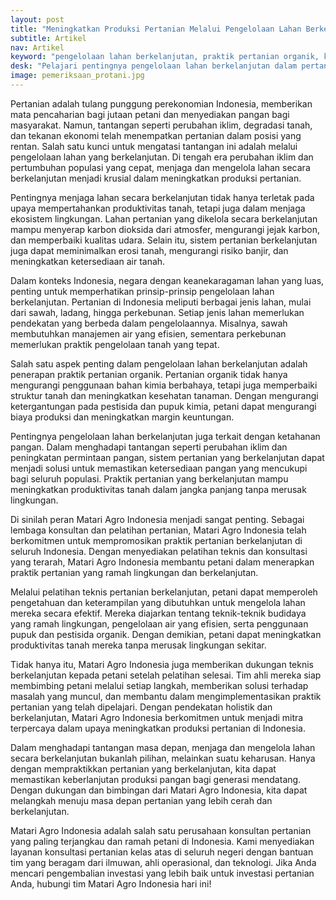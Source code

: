 ```yaml
---
layout: post
title: "Meningkatkan Produksi Pertanian Melalui Pengelolaan Lahan Berkelanjutan"
subtitle: Artikel
nav: Artikel
keyword: "pengelolaan lahan berkelanjutan, praktik pertanian organik, konsultan pertanian, pelatihan pertanian, Matari Agro Indonesia"
desk: "Pelajari pentingnya pengelolaan lahan berkelanjutan dalam pertanian, praktik organik, dan peran Matari Agro Indonesia dalam meningkatkan keberlanjutan pertanian"
image: pemeriksaan_protani.jpg
---
```


Pertanian adalah tulang punggung perekonomian Indonesia, memberikan mata pencaharian bagi jutaan petani dan menyediakan pangan bagi masyarakat. Namun, tantangan seperti perubahan iklim, degradasi tanah, dan tekanan ekonomi telah menempatkan pertanian dalam posisi yang rentan. Salah satu kunci untuk mengatasi tantangan ini adalah melalui pengelolaan lahan yang berkelanjutan. Di tengah era perubahan iklim dan pertumbuhan populasi yang cepat, menjaga dan mengelola lahan secara berkelanjutan menjadi krusial dalam meningkatkan produksi pertanian.

Pentingnya menjaga lahan secara berkelanjutan tidak hanya terletak pada upaya mempertahankan produktivitas tanah, tetapi juga dalam menjaga ekosistem lingkungan. Lahan pertanian yang dikelola secara berkelanjutan mampu menyerap karbon dioksida dari atmosfer, mengurangi jejak karbon, dan memperbaiki kualitas udara. Selain itu, sistem pertanian berkelanjutan juga dapat meminimalkan erosi tanah, mengurangi risiko banjir, dan meningkatkan ketersediaan air tanah.

Dalam konteks Indonesia, negara dengan keanekaragaman lahan yang luas, penting untuk memperhatikan prinsip-prinsip pengelolaan lahan berkelanjutan. Pertanian di Indonesia meliputi berbagai jenis lahan, mulai dari sawah, ladang, hingga perkebunan. Setiap jenis lahan memerlukan pendekatan yang berbeda dalam pengelolaannya. Misalnya, sawah membutuhkan manajemen air yang efisien, sementara perkebunan memerlukan praktik pengelolaan tanah yang tepat.

Salah satu aspek penting dalam pengelolaan lahan berkelanjutan adalah penerapan praktik pertanian organik. Pertanian organik tidak hanya mengurangi penggunaan bahan kimia berbahaya, tetapi juga memperbaiki struktur tanah dan meningkatkan kesehatan tanaman. Dengan mengurangi ketergantungan pada pestisida dan pupuk kimia, petani dapat mengurangi biaya produksi dan meningkatkan margin keuntungan.

Pentingnya pengelolaan lahan berkelanjutan juga terkait dengan ketahanan pangan. Dalam menghadapi tantangan seperti perubahan iklim dan peningkatan permintaan pangan, sistem pertanian yang berkelanjutan dapat menjadi solusi untuk memastikan ketersediaan pangan yang mencukupi bagi seluruh populasi. Praktik pertanian yang berkelanjutan mampu meningkatkan produktivitas tanah dalam jangka panjang tanpa merusak lingkungan.

Di sinilah peran Matari Agro Indonesia menjadi sangat penting. Sebagai lembaga konsultan dan pelatihan pertanian, Matari Agro Indonesia telah berkomitmen untuk mempromosikan praktik pertanian berkelanjutan di seluruh Indonesia. Dengan menyediakan pelatihan teknis dan konsultasi yang terarah, Matari Agro Indonesia membantu petani dalam menerapkan praktik pertanian yang ramah lingkungan dan berkelanjutan.

Melalui pelatihan teknis pertanian berkelanjutan, petani dapat memperoleh pengetahuan dan keterampilan yang dibutuhkan untuk mengelola lahan mereka secara efektif. Mereka diajarkan tentang teknik-teknik budidaya yang ramah lingkungan, pengelolaan air yang efisien, serta penggunaan pupuk dan pestisida organik. Dengan demikian, petani dapat meningkatkan produktivitas tanah mereka tanpa merusak lingkungan sekitar.

Tidak hanya itu, Matari Agro Indonesia juga memberikan dukungan teknis berkelanjutan kepada petani setelah pelatihan selesai. Tim ahli mereka siap membimbing petani melalui setiap langkah, memberikan solusi terhadap masalah yang muncul, dan membantu dalam mengimplementasikan praktik pertanian yang telah dipelajari. Dengan pendekatan holistik dan berkelanjutan, Matari Agro Indonesia berkomitmen untuk menjadi mitra terpercaya dalam upaya meningkatkan produksi pertanian di Indonesia.

Dalam menghadapi tantangan masa depan, menjaga dan mengelola lahan secara berkelanjutan bukanlah pilihan, melainkan suatu keharusan. Hanya dengan mempraktikkan pertanian yang berkelanjutan, kita dapat memastikan keberlanjutan produksi pangan bagi generasi mendatang. Dengan dukungan dan bimbingan dari Matari Agro Indonesia, kita dapat melangkah menuju masa depan pertanian yang lebih cerah dan berkelanjutan.

Matari Agro Indonesia adalah salah satu perusahaan konsultan pertanian yang paling terjangkau dan ramah petani di Indonesia. Kami menyediakan layanan konsultasi pertanian kelas atas di seluruh negeri dengan bantuan tim yang beragam dari ilmuwan, ahli operasional, dan teknologi. Jika Anda mencari pengembalian investasi yang lebih baik untuk investasi pertanian Anda, hubungi tim Matari Agro Indonesia hari ini!
